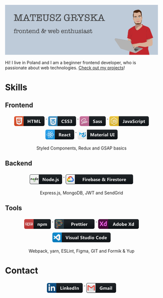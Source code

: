 ![header](https://raw.githubusercontent.com/mateuszgryska/mateuszgryska/master/header.png)

Hi! I live in Poland and I am a beginner frontend developer, who is passionate about web technologies. <a target="_blank" href="https://github.com/MateuszGryska?tab=repositories">Check out my projects</a>!

# Skills

## Frontend

<div align="center">
  <a href="#">
    <img src="https://raw.githubusercontent.com/mateuszgryska/mateuszgryska/master/badges/html.png" alt="html" style="vertical-align:top; margin:6px 4px">
  </a>  
    <a href="#">
    <img src="https://raw.githubusercontent.com/mateuszgryska/mateuszgryska/master/badges/css3.png" alt="css" style="vertical-align:top; margin:6px 4px">
  </a>  
    <a href="#">
    <img src="https://raw.githubusercontent.com/mateuszgryska/mateuszgryska/master/badges/sass.png" alt="sass" style="vertical-align:top; margin:6px 4px">
  </a>  
  <a href="#">
    <img src="https://raw.githubusercontent.com/mateuszgryska/mateuszgryska/master/badges/js.png" alt="javascript" style="vertical-align:top; margin:6px 4px">
  </a>  
  <a href="#">
    <img src="https://raw.githubusercontent.com/mateuszgryska/mateuszgryska/master/badges/react.png" alt="react" style="vertical-align:top; margin:6px 4px">
  </a>  
    <a href="#">
    <img src="https://raw.githubusercontent.com/mateuszgryska/mateuszgryska/master/badges/materialui.png" alt="Material UI" style="vertical-align:top; margin:6px 4px">
  </a>

<p>Styled Components, Redux and GSAP basics</p>

</div>

## Backend

<div align="center">
<p>
  </a>  
    <a href="#">
    <img src="https://raw.githubusercontent.com/mateuszgryska/mateuszgryska/master/badges/nodejs.png" alt="nodejs" style="vertical-align:top; margin:6px 4px">
  </a>  
    </a>  
    <a href="#">
    <img src="https://raw.githubusercontent.com/mateuszgryska/mateuszgryska/master/badges/firebase.png" alt="firebase" style="vertical-align:top; margin:6px 4px">
  </a>
</p>
<p>Express.js, MongoDB, JWT and SendGrid</p>

</div>

## Tools

<div align="center">

  </a>  
    <a href="#">
    <img src="https://raw.githubusercontent.com/mateuszgryska/mateuszgryska/master/badges/npm.png" alt="npm" style="vertical-align:top; margin:6px 4px">
  </a>  
    </a>  
    <a href="#">
    <img src="https://raw.githubusercontent.com/mateuszgryska/mateuszgryska/master/badges/prettier.png" alt="prettier" style="vertical-align:top; margin:6px 4px">
  </a>  
    </a>  
    <a href="#">
    <img src="https://raw.githubusercontent.com/mateuszgryska/mateuszgryska/master/badges/adobexd.png" alt="adobe xd" style="vertical-align:top; margin:6px 4px">
  </a>  
    </a>  
    <a href="#">
    <img src="https://raw.githubusercontent.com/mateuszgryska/mateuszgryska/master/badges/visual.png" alt="visual studio code" style="vertical-align:top; margin:6px 4px">
  </a>

<p>Webpack, yarn, ESLint, Figma, GIT and Formik & Yup</p>

</div>

# Contact

<div align="center">

   <a href="https://www.linkedin.com/in/mateusz-gryska/">
    <img src="https://raw.githubusercontent.com/mateuszgryska/mateuszgryska/master/badges/linkedin.png" alt="linkedin" style="vertical-align:top; margin:6px 4px">
  </a>  
     <a href="mailto: matthew.gryska@gmail.com">
    <img src="https://raw.githubusercontent.com/mateuszgryska/mateuszgryska/master/badges/gmail.png" alt="gmail" style="vertical-align:top; margin:6px 4px">
  </a>  
</div>
